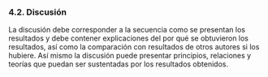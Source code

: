 ### 4.2. Discusión

La discusión debe corresponder a la secuencia como se presentan los resultados y debe 
contener explicaciones del por qué se obtuvieron los resultados, así como la 
comparación con resultados de otros autores si los hubiere. Así mismo la discusión 
puede presentar principios, relaciones y teorías que puedan ser sustentadas por los 
resultados obtenidos.
